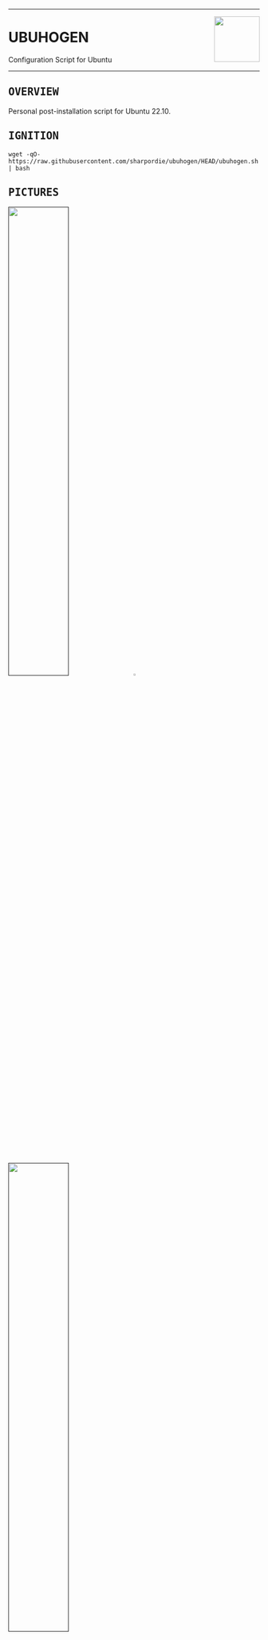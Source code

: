 <div><hr>
<a href="../.."><img align="right" height="91" src="https://user-images.githubusercontent.com/72373746/205007538-288ee5cb-16e8-413c-b557-8433dfaba34d.png"></a>
<h1>UBUHOGEN</h1>
<p>Configuration Script for Ubuntu</p>
<hr></div>

<h2><samp>OVERVIEW</samp></h2>

Personal post-installation script for Ubuntu 22.10.

<h2><samp>IGNITION</samp></h2>

```shell
wget -qO- https://raw.githubusercontent.com/sharpordie/ubuhogen/HEAD/ubuhogen.sh | bash
```

<h2><samp>PICTURES</samp></h2>

<p>
    <a href=""><img src="https://fakeimg.pl/852x480/273445/fff/?text=‏‏‎ ‎" width="49%"/></a>
    <a><img src="https://upload.wikimedia.org/wikipedia/commons/c/ca/1x1.png" width="2%"/></a>
    <a href=""><img src="https://fakeimg.pl/852x480/273445/fff/?text=‏‏‎ ‎" width="49%"/></a>
<p>